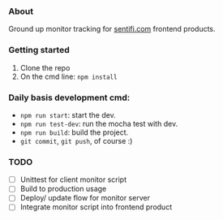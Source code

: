 ### About
Ground up monitor tracking for [sentifi.com](http://sentifi.com) frontend products.

### Getting started

1. Clone the repo
2. On the cmd line: `npm install`

### Daily basis development cmd:

* `npm run start`: start the dev.
* `npm run test-dev`: run the mocha test with dev.
* `npm run build`: build the project.
* `git commit`, `git push`, of course :)



### TODO

* [ ] Unittest for client monitor script
* [ ] Build to production usage
* [ ] Deploy/ update flow for monitor server
* [ ] Integrate monitor script into frontend product

